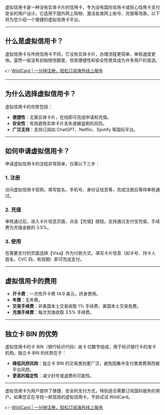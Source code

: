 虚拟信用卡是一种没有实体卡片的信用卡，专为没有国际信用卡或担心信用卡支付安全的用户设计。它适用于国外网上购物、激活各类网上账号、充值等场景。以下将为您介绍一个便捷的虚拟信用卡平台。

---

## 什么是虚拟信用卡？

虚拟信用卡与传统信用卡不同，它没有实体卡片，办理流程更简单，审核速度更快。虽然一般没有初始授信额度，但其便捷性和安全性使其成为许多用户的首选。

👉 [WildCard | 一分钟注册，轻松订阅海外线上服务](https://bit.ly/bewildcard)

---

## 为什么选择虚拟信用卡？

虚拟信用卡的优势包括：

- **便捷性**：无需实体卡片，在线即可完成申请和充值。
- **安全性**：有效避免实体卡片丢失或被盗刷的风险。
- **广泛支持**：支持订阅如 ChatGPT、Netflix、Spotify 等国际平台。

---

## 如何申请虚拟信用卡？

申请虚拟信用卡的流程非常简单，仅需以下三步：

### 1. 注册
访问虚拟信用卡官网，填写姓名、手机号、身份证信息等，完成注册后等待审核通过。

### 2. 充值
审核通过后，进入卡片信息页面，点击【充值】按钮。支持通过支付宝充值，手续费为充值金额的 3.5%。

### 3. 使用
在需要支付的页面选择【Visa】作为付款方式，填写卡片信息（如卡号、持卡人姓名、CVC 码、有效期）即可完成支付。

---

## 虚拟信用卡的费用

- **开卡费**：一次性开卡费 14.9 美元，终身使用。
- **年费**：无年费。
- **交易手续费**：非美国本土交易收取 1% 手续费，美国本土交易免费。
- **充值手续费**：每次充值收取 3.5% 手续费。

---

## 独立卡 BIN 的优势

虚拟信用卡的卡 BIN（银行标识代码）由 6 位数字组成，用于标识银行卡的发卡机构。独立卡 BIN 的优势在于：

- **降低风控风险**：独立卡 BIN 的交易类别更广泛，避免因集中支付某类费用而被平台风控。
- **更高的稳定性**：减少封号或退费的可能性。

---

虚拟信用卡为用户提供了便捷、安全的支付方式，特别适合需要订阅国际服务的用户。如果您正在寻找一款高效的虚拟信用卡，不妨试试 WildCard。

👉 [WildCard | 一分钟注册，轻松订阅海外线上服务](https://bit.ly/bewildcard)